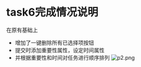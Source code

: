 # task6完成情况说明

在原有基础上

- 增加了一键删除所有已选择项按钮
- 提交时添加重要性属性，设定时间属性
- 并根据重要性和时间对任务进行顺序排列
![p2.png](https://upload-images.jianshu.io/upload_images/15605979-62074b1528ff01b5.png?imageMogr2/auto-orient/strip%7CimageView2/2/w/1240)
